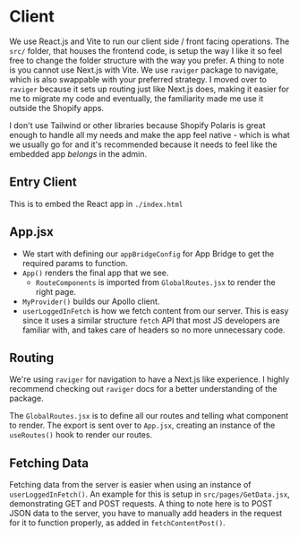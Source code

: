 # Client

We use React.js and Vite to run our client side / front facing operations. The `src/` folder, that houses the frontend code, is setup the way I like it so feel free to change the folder structure with the way you prefer. A thing to note is you cannot use Next.js with Vite. We use `raviger` package to navigate, which is also swappable with your preferred strategy. I moved over to `raviger` because it sets up routing just like Next.js does, making it easier for me to migrate my code and eventually, the familiarity made me use it outside the Shopify apps.

I don't use Tailwind or other libraries because Shopify Polaris is great enough to handle all my needs and make the app feel native - which is what we usually go for and it's recommended because it needs to feel like the embedded app _belongs_ in the admin.

## Entry Client

This is to embed the React app in `./index.html`

## App.jsx

- We start with defining our `appBridgeConfig` for App Bridge to get the required params to function.
- `App()` renders the final app that we see.
  - `RouteComponents` is imported from `GlobalRoutes.jsx` to render the right page.
- `MyProvider()` builds our Apollo client.
- `userLoggedInFetch` is how we fetch content from our server. This is easy since it uses a similar structure `fetch` API that most JS developers are familiar with, and takes care of headers so no more unnecessary code.

## Routing

We're using `raviger` for navigation to have a Next.js like experience. I highly recommend checking out `raviger` docs for a better understanding of the package.

The `GlobalRoutes.jsx` is to define all our routes and telling what component to render. The export is sent over to `App.jsx`, creating an instance of the `useRoutes()` hook to render our routes.

## Fetching Data

Fetching data from the server is easier when using an instance of `userLoggedInFetch()`. An example for this is setup in `src/pages/GetData.jsx`, demonstrating GET and POST requests. A thing to note here is to POST JSON data to the server, you have to manually add headers in the request for it to function properly, as added in `fetchContentPost()`.
